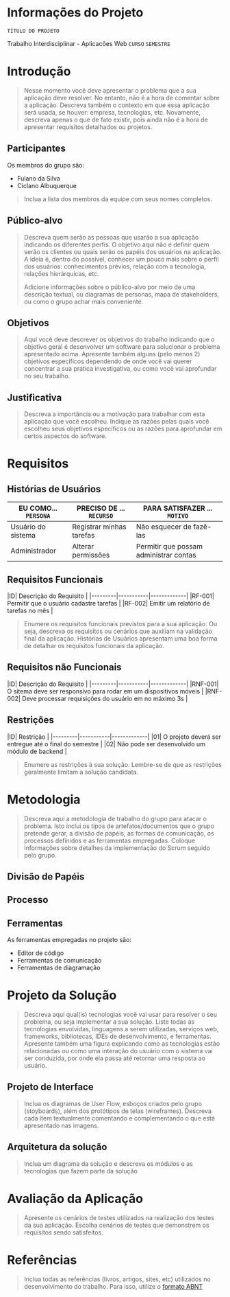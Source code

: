 # Informações do Projeto
`TÍTULO DO PROJETO`  

Trabalho Interdisciplinar - Aplicacões Web
`CURSO`
`SEMESTRE`
# Introdução

> Nesse momento você deve apresentar o problema que a sua aplicação deve resolver. No entanto, não é a hora de comentar sobre a aplicação. Descreva também o contexto em que essa aplicação será usada, se houver: empresa, tecnologias, etc. Novamente, descreva apenas o que de fato existir, pois ainda não é a hora de apresentar requisitos detalhados ou projetos.


## Participantes
Os membros do grupo são: 
- Fulano da Silva
- Ciclano Albuquerque

> Inclua a lista dos membros da equipe com seus nomes completos.

## Público-alvo

> Descreva quem serão as pessoas que usarão a sua aplicação indicando os diferentes perfis. O objetivo aqui não é definir quem serão os clientes ou quais serão os papéis dos usuários na aplicação. A ideia é, dentro do possível, conhecer um pouco mais sobre o perfil dos usuários: conhecimentos prévios, relação com a tecnologia, relações hierárquicas, etc.
>
> Adicione informações sobre o público-alvo por meio de uma descrição textual, ou diagramas de personas, mapa de stakeholders, ou como o grupo achar mais conveniente.

## Objetivos


>Aqui você deve descrever os objetivos do trabalho indicando que o objetivo geral é desenvolver um software para solucionar o problema apresentado acima. Apresente também alguns (pelo menos 2) objetivos específicos dependendo de onde você vai querer concentrar a sua prática investigativa, ou como você vai aprofundar no seu trabalho.

## Justificativa

>Descreva a importância ou a motivação para trabalhar com esta aplicação que você escolheu. Indique as razões pelas quais você escolheu seus objetivos específicos ou as razões para aprofundar em certos aspectos do software.
# Requisitos



## Histórias de Usuários

|EU COMO... `PERSONA`| PRECISO DE ... `RECURSO` |PARA SATISFAZER  ... `MOTIVO`  |
|---------|-----------|-------------|
|Usuário do sistema| Registrar minhas tarefas |Não esquecer de fazê-las |
|Administrador | Alterar permissões | Permitir que possam administrar contas |

## Requisitos Funcionais
|ID| Descrição do Requisito  |
|---------|-----------|-------------|
|RF-001| Permitir que o usuário cadastre tarefas |
|RF-002| Emitir um relatório de tarefas no mês |

> Enumere os requisitos funcionais previstos para a sua aplicação. Ou seja, descreva os requisitos ou cenários que auxiliam na validação final da aplicação. Histórias de Usuários apresentam uma boa forma de detalhar os requisitos funcionais da aplicação.

## Requisitos não Funcionais
|ID| Descrição do Requisito  |
|---------|-----------|-------------|
|RNF-001| O sitema deve ser responsivo para rodar em um dispositivos móveis |
|RNF-002| Deve processar requisições do usuário em no máximo 3s |

## Restrições
|ID| Restrição |
|---------|-----------|-------------|
|01| O projeto deverá ser entregue até o final do semestre |
|02| Não pode ser desenvolvido um módulo de backend |

> Enumere as restrições à sua solução. Lembre-se de que as restrições geralmente limitam a solução candidata.

# Metodologia

> Descreva aqui a metodologia de trabalho do grupo para atacar o problema. Isto inclui os tipos de artefatos/documentos que o grupo pretende gerar, a divisão de papéis, as formas de comunicação, os processos definidos e as ferramentas empregadas. Coloque  informações sobre detalhes da implementação do Scrum seguido pelo grupo.

## Divisão de Papéis

## Processo

## Ferramentas
As ferramentas empregadas no projeto são:
- Editor de código
- Ferramentas de comunicação
- Ferramentas de diagramação

# Projeto da Solução

> Descreva aqui qual(is) tecnologias você vai usar para resolver o seu problema, ou seja implementar a sua solução. Liste todas as tecnologias envolvidas, linguagens a serem utilizadas, serviços web, frameworks, bibliotecas, IDEs de desenvolvimento, e ferramentas.  Apresente também uma figura explicando como as tecnologias estão relacionadas ou como uma interação do usuário com o sistema vai ser conduzida, por onde ela passa até retornar uma resposta ao usuário.

## Projeto de Interface
> Inclua os diagramas de User Flow, esboços criados pelo grupo (stoyboards), além dos protótipos de telas (wireframes). Descreva cada item textualmente comentando e complementando o que está apresentado nas imagens.

## Arquitetura da solução
> Inclua um diagrama da solução e descreva os módulos e as tecnologias que fazem parte da solução

# Avaliação da Aplicação

> Apresente os cenários de testes utilizados na realização dos testes da sua aplicação. Escolha cenários de testes que demonstrem os requisitos sendo satisfeitos. 
# Referências

> Inclua todas as referências (livros, artigos, sites, etc) utilizados no desenvolvimento do trabalho. Para isso, utilize o [formato ABNT](https://www.normastecnicas.com/abnt/trabalhos-academicos/referencias/)
